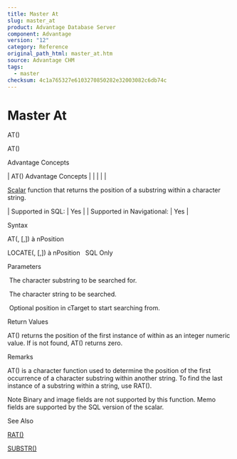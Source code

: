 ```yaml
---
title: Master At
slug: master_at
product: Advantage Database Server
component: Advantage
version: "12"
category: Reference
original_path_html: master_at.htm
source: Advantage CHM
tags:
  - master
checksum: 4c1a765327e6103270850282e32003082c6db74c
---
```


# Master At

AT()

AT()

Advantage Concepts

| AT()  Advantage Concepts |  |  |  |  |

[Scalar](master_supported_scalar_functions.md) function that returns the position of a substring within a character string.

| Supported in SQL: | Yes |
| Supported in Navigational: | Yes |

Syntax

AT(<cSearch>, <cTarget> [,<nStart>]) à nPosition

LOCATE(<cSearch>, <cTarget> [,<nStart>]) à nPosition   SQL Only

Parameters

<cSearch>  The character substring to be searched for.

<cTarget>  The character string to be searched.

<nStart>  Optional position in cTarget to start searching from.

Return Values

AT() returns the position of the first instance of <cSearch> within <cTarget> as an integer numeric value. If <cSearch> is not found, AT() returns zero.

Remarks

AT() is a character function used to determine the position of the first occurrence of a character substring within another string. To find the last instance of a substring within a string, use RAT().

Note Binary and image fields are not supported by this function. Memo fields are supported by the SQL version of the scalar.

See Also

[RAT()](master_rat.md)

[SUBSTR()](master_substr.md)
